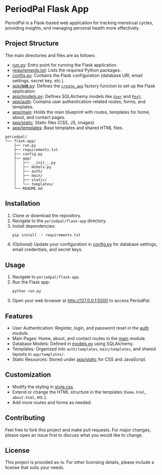 # PeriodPal Flask App

PeriodPal is a Flask-based web application for tracking menstrual cycles, providing insights, and managing personal health more effectively.

## Project Structure

The main directories and files are as follows:

- [run.py](run.py): Entry point for running the Flask application.  
- [requirements.txt](requirements.txt): Lists the required Python packages.  
- [config.py](config.py): Contains the Flask configuration (database URI, email settings, secret key, etc.).  
- [app/__init__.py](app/__init__.py): Defines the [`create_app`](app/__init__.py) factory function to set up the Flask application.  
- [app/models.py](app/models.py): Defines SQLAlchemy models like [`User`](app/models.py) and [`Post`](app/models.py).  
- [app/auth](app/auth): Contains user authentication-related routes, forms, and templates.  
- [app/main](app/main): Holds the main blueprint with routes, templates for home, about, and contact pages.  
- [app/static](app/static): Static files (CSS, JS, images).  
- [app/templates](app/templates): Base templates and shared HTML files.

```
periodpal/
└── flask-app/
    ├── run.py
    ├── requirements.txt
    ├── config.py
    ├── app/
    │   ├── __init__.py
    │   ├── models.py
    │   ├── auth/
    │   ├── main/
    │   ├── static/
    │   └── templates/
    └── README.md
```

## Installation

1. Clone or download the repository.  
2. Navigate to the `periodpal/flask-app` directory.  
3. Install dependencies:
   ```sh
   pip install -r requirements.txt
   ```
4. (Optional) Update your configuration in [config.py](config.py) for database settings, email credentials, and secret keys.

## Usage

1. Navigate to `periodpal/flask-app`.  
2. Run the Flask app:
   ```sh
   python run.py
   ```
3. Open your web browser at http://127.0.0.1:5000 to access PeriodPal.

## Features

- User Authentication: Register, login, and password reset in the [auth](app/auth) module.  
- Main Pages: Home, about, and contact routes in the [main](app/main) module.  
- Database Models: Defined in [models.py](app/models.py) using SQLAlchemy.  
- Templates: Organized into `auth/templates`, `main/templates`, and shared layouts in `app/templates/`.  
- Static Resources: Stored under [app/static](app/static) for CSS and JavaScript.

## Customization

- Modify the styling in [style.css](app/static/css/style.css).  
- Extend or change the HTML structure in the templates (`home.html`, `about.html`, etc.).  
- Add more routes and forms as needed.

## Contributing

Feel free to fork this project and make pull requests. For major changes, please open an issue first to discuss what you would like to change.

## License

This project is provided as-is. For other licensing details, please include a license that suits your needs.
